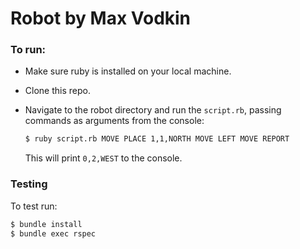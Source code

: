 <h1>Robot by Max Vodkin</h1>

<h3>To run:</h3>

* Make sure ruby is installed on your local machine.
* Clone this repo.
* Navigate to the robot directory and run the `script.rb`, passing commands as arguments from the console:
   ```sh
  $ ruby script.rb MOVE PLACE 1,1,NORTH MOVE LEFT MOVE REPORT
   ```

  This will print `0,2,WEST` to the console.


<h3>Testing</h3>

To test run:

```sh
$ bundle install
$ bundle exec rspec
```
